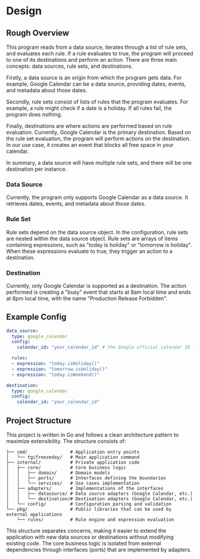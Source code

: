 # Design

## Rough Overview

This program reads from a data source, iterates through a list of rule sets, and evaluates each rule. If a rule evaluates to true, the program will proceed to one of its destinations and perform an action. There are three main concepts: data sources, rule sets, and destinations.

Firstly, a data source is an origin from which the program gets data. For example, Google Calendar can be a data source, providing dates, events, and metadata about those dates.

Secondly, rule sets consist of lists of rules that the program evaluates. For example, a rule might check if a date is a holiday. If all rules fail, the program does nothing.

Finally, destinations are where actions are performed based on rule evaluation. Currently, Google Calendar is the primary destination. Based on the rule set evaluation, the program will perform actions on the destination. In our use case, it creates an event that blocks all free space in your calendar.

In summary, a data source will have multiple rule sets, and there will be one destination per instance.

### Data Source

Currently, the program only supports Google Calendar as a data source. It retrieves dates, events, and metadata about those dates.

### Rule Set

Rule sets depend on the data source object. In the configuration, rule sets are nested within the data source object. Rule sets are arrays of items containing expressions, such as "today is holiday" or "tomorrow is holiday". When these expressions evaluate to true, they trigger an action to a destination.

### Destination

Currently, only Google Calendar is supported as a destination. The action performed is creating a "busy" event that starts at 8am local time and ends at 6pm local time, with the name "Production Release Forbidden".

## Example Config

```yaml
data_source:
  type: google_calendar
  config:
    calendar_id: "your_calendar_id" # the Google official calendar ID for public holidays

  rules:
  - expression: "today.isHoliday()"
  - expression: "tomorrow.isHoliday()"
  - expression: "today.isWeekend()"

destination:
  type: google_calendar
  config:
    calendar_id: "your_calendar_id"
```

## Project Structure

This project is written in Go and follows a clean architecture pattern to maximize extensibility. The structure consists of:

```
├── cmd/                # Application entry points
│   └── tgifreezeday/   # Main application command
├── internal/           # Private application code
│   ├── core/           # Core business logic
│   │   ├── domain/     # Domain models
│   │   ├── ports/      # Interfaces defining the boundaries
│   │   └── services/   # Use cases implementation
│   ├── adapters/       # Implementations of the interfaces
│   │   ├── datasource/ # Data source adapters (Google Calendar, etc.)
│   │   └── destination/# Destination adapters (Google Calendar, etc.)
│   └── config/         # Configuration parsing and validation
└── pkg/                # Public libraries that can be used by external applications
    └── rules/          # Rule engine and expression evaluation
```

This structure separates concerns, making it easier to extend the application with new data sources or destinations without modifying existing code. The core business logic is isolated from external dependencies through interfaces (ports) that are implemented by adapters.